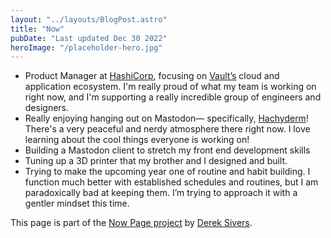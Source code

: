 ```yaml
---
layout: "../layouts/BlogPost.astro"
title: "Now"
pubDate: "Last updated Dec 30 2022"
heroImage: "/placeholder-hero.jpg"
---
```


- Product Manager at [HashiCorp](https://hashicorp.com), focusing on [Vault’s](https://vaultproject.io) cloud and application ecosystem. I'm really proud of what my team is working on right now, and I'm supporting a really incredible group of engineers and designers.
- Really enjoying hanging out on Mastodon— specifically, [Hachyderm](https://hachyderm.io)! There's a very peaceful and nerdy atmosphere there right now. I love learning about the cool things everyone is working on!
- Building a Mastodon client to stretch my front end development skills
- Tuning up a 3D printer that my brother and I designed and built.
- Trying to make the upcoming year one of routine and habit building. I function much better with established schedules and routines, but I am paradoxically bad at keeping them. I’m trying to approach it with a gentler mindset this time.

This page is part of the [Now Page project](https://nownownow.com/) by [Derek Sivers](https://sive.rs/).